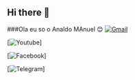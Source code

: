 ## Hi there 👋

###Ola eu so o Analdo MAnuel 😊
[![Gmail](https://img.shields.io/badge/Gmail-D14836?style=for-the-badge&logo=gmail&logoColor=white)](google.com/analdomanuel18@gmail.com)

[![Youtube](https://img.shields.io/badge/YouTube-FF0000?style=for-the-badge&logo=youtube&logoColor=white)]


[![Facebook](https://img.shields.io/badge/Facebook-1877F2?style=for-the-badge&logo=facebook&logoColor=white)]


[![Telegram]([https://img.shields.io/badge/Facebook-1877F2?style=for-the-badge&logo=facebook&logoColor=white](https://img.shields.io/badge/Telegram-2CA5E0?style=for-the-badge&logo=telegram&logoColor=white))]
